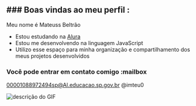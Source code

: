 ## ### Boas vindas ao meu perfil :
Meu nome é Mateuss Beltrão 

- Estou estudando na [Alura](https://www.alura.com.br)
- Estou me desenvolvendo na linguagem JavaScript
- Utilizo esse espaço para minha organização e compartilhamento dos meus projetos desenvolvidos

### Você pode entrar em contato comigo :mailbox

00001088972494sp@Al.educacao.sp.gov.br
@imteu0

![descrição do GIF](https://media1.tenor.com/m/6ltAkTMaCaoAAAAC/the-social.gif)
